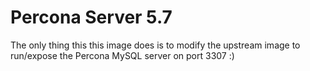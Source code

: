 # Percona Server 5.7  

The only thing this this image does is to modify the upstream image to run/expose the Percona MySQL server on port 3307 :)

